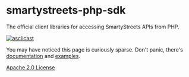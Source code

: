 # smartystreets-php-sdk

The official client libraries for accessing SmartyStreets APIs from PHP.

[![asciicast](https://asciinema.org/a/120313.png)](https://asciinema.org/a/120313)

You may have noticed this page is curiously sparse. Don't panic, there's [documentation](https://smartystreets.com/docs/sdk/php) and [examples](examples).

[Apache 2.0 License](LICENSE.md)
